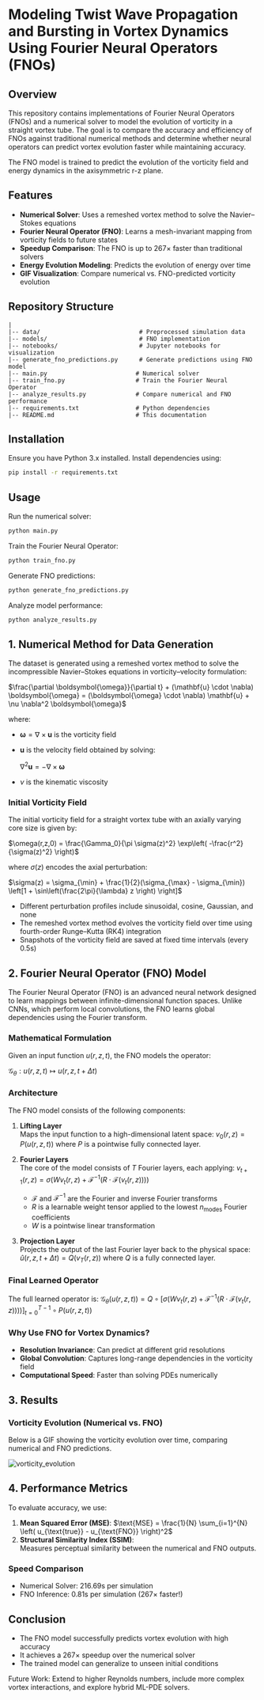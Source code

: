 # Modeling Twist Wave Propagation and Bursting in Vortex Dynamics Using Fourier Neural Operators (FNOs)

## Overview
This repository contains implementations of Fourier Neural Operators (FNOs) and a numerical solver to model the evolution of vorticity in a straight vortex tube. The goal is to compare the accuracy and efficiency of FNOs against traditional numerical methods and determine whether neural operators can predict vortex evolution faster while maintaining accuracy.

The FNO model is trained to predict the evolution of the vorticity field and energy dynamics in the axisymmetric r-z plane.

## Features
- **Numerical Solver**: Uses a remeshed vortex method to solve the Navier–Stokes equations
- **Fourier Neural Operator (FNO)**: Learns a mesh-invariant mapping from vorticity fields to future states
- **Speedup Comparison**: The FNO is up to 267× faster than traditional solvers
- **Energy Evolution Modeling**: Predicts the evolution of energy over time
- **GIF Visualization**: Compare numerical vs. FNO-predicted vorticity evolution

## Repository Structure
```
|
|-- data/                            # Preprocessed simulation data
|-- models/                          # FNO implementation
|-- notebooks/                       # Jupyter notebooks for visualization
|-- generate_fno_predictions.py      # Generate predictions using FNO model
|-- main.py                         # Numerical solver
|-- train_fno.py                    # Train the Fourier Neural Operator
|-- analyze_results.py              # Compare numerical and FNO performance
|-- requirements.txt                # Python dependencies
|-- README.md                       # This documentation
```

## Installation
Ensure you have Python 3.x installed. Install dependencies using:
```bash
pip install -r requirements.txt
```

## Usage
Run the numerical solver:
```bash
python main.py
```

Train the Fourier Neural Operator:
```bash
python train_fno.py
```

Generate FNO predictions:
```bash
python generate_fno_predictions.py
```

Analyze model performance:
```bash
python analyze_results.py
```

## 1. Numerical Method for Data Generation
The dataset is generated using a remeshed vortex method to solve the incompressible Navier–Stokes equations in vorticity–velocity formulation:

$\frac{\partial \boldsymbol{\omega}}{\partial t} + (\mathbf{u} \cdot \nabla) \boldsymbol{\omega} = (\boldsymbol{\omega} \cdot \nabla) \mathbf{u} + \nu \nabla^2 \boldsymbol{\omega}$

where:
- $\boldsymbol{\omega} = \nabla \times \mathbf{u}$ is the vorticity field
- $\mathbf{u}$ is the velocity field obtained by solving:
  
  $\nabla^2 \mathbf{u} = -\nabla \times \boldsymbol{\omega}$
- $\nu$ is the kinematic viscosity

### Initial Vorticity Field
The initial vorticity field for a straight vortex tube with an axially varying core size is given by:

$\omega(r,z,0) = \frac{\Gamma_0}{\pi \sigma(z)^2} \exp\left( -\frac{r^2}{\sigma(z)^2} \right)$

where $\sigma(z)$ encodes the axial perturbation:

$\sigma(z) = \sigma_{\min} + \frac{1}{2}(\sigma_{\max} - \sigma_{\min}) \left[1 + \sin\left(\frac{2\pi}{\lambda} z \right) \right]$

- Different perturbation profiles include sinusoidal, cosine, Gaussian, and none
- The remeshed vortex method evolves the vorticity field over time using fourth-order Runge–Kutta (RK4) integration
- Snapshots of the vorticity field are saved at fixed time intervals (every 0.5s)

## 2. Fourier Neural Operator (FNO) Model
The Fourier Neural Operator (FNO) is an advanced neural network designed to learn mappings between infinite-dimensional function spaces. Unlike CNNs, which perform local convolutions, the FNO learns global dependencies using the Fourier transform.

### Mathematical Formulation
Given an input function $u(r, z, t)$, the FNO models the operator:

$\mathcal{G}_\theta: u(r,z,t) \mapsto u(r,z,t + \Delta t)$

### Architecture
The FNO model consists of the following components:

1. **Lifting Layer**  
   Maps the input function to a high-dimensional latent space:
   $v_0(r,z) = P(u(r,z,t))$
   where $P$ is a pointwise fully connected layer.

2. **Fourier Layers**  
   The core of the model consists of $T$ Fourier layers, each applying:
   $v_{t+1}(r,z) = \sigma \left( W v_t(r,z) + \mathcal{F}^{-1} \left( R \cdot \mathcal{F} ( v_t(r,z) ) \right) \right)$
   - $\mathcal{F}$ and $\mathcal{F}^{-1}$ are the Fourier and inverse Fourier transforms
   - $R$ is a learnable weight tensor applied to the lowest $n_{\text{modes}}$ Fourier coefficients
   - $W$ is a pointwise linear transformation

3. **Projection Layer**  
   Projects the output of the last Fourier layer back to the physical space:
   $\hat{u}(r,z,t+\Delta t) = Q(v_T(r,z))$
   where $Q$ is a fully connected layer.

### Final Learned Operator
The full learned operator is:
$\mathcal{G}_\theta ( u(r,z,t) ) = Q \circ \left[ \sigma \left( W v_t(r,z) + \mathcal{F}^{-1} \left( R \cdot \mathcal{F} ( v_t(r,z) ) \right) \right) \right]_{t=0}^{T-1} \circ P(u(r,z,t))$

### Why Use FNO for Vortex Dynamics?
- **Resolution Invariance**: Can predict at different grid resolutions
- **Global Convolution**: Captures long-range dependencies in the vorticity field
- **Computational Speed**: Faster than solving PDEs numerically

## 3. Results
### Vorticity Evolution (Numerical vs. FNO)
Below is a GIF showing the vorticity evolution over time, comparing numerical and FNO predictions.

<img src="https://github.com/user-attachments/assets/94e59df1-7062-41b7-93c8-763b701520de" alt="vorticity_evolution" loop=infinite />

## 4. Performance Metrics
To evaluate accuracy, we use:
1. **Mean Squared Error (MSE)**:
   $\text{MSE} = \frac{1}{N} \sum_{i=1}^{N} \left( u_{\text{true}} - u_{\text{FNO}} \right)^2$
2. **Structural Similarity Index (SSIM)**:  
   Measures perceptual similarity between the numerical and FNO outputs.

### Speed Comparison
- Numerical Solver: 216.69s per simulation
- FNO Inference: 0.81s per simulation (267× faster!)

## Conclusion
- The FNO model successfully predicts vortex evolution with high accuracy
- It achieves a 267× speedup over the numerical solver
- The trained model can generalize to unseen initial conditions

Future Work: Extend to higher Reynolds numbers, include more complex vortex interactions, and explore hybrid ML-PDE solvers.
